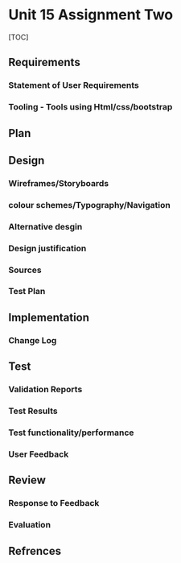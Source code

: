 # Unit 15 Assignment Two

[TOC]

## Requirements
### Statement of User Requirements
### Tooling - Tools using Html/css/bootstrap


## Plan


## Design
### Wireframes/Storyboards
### colour schemes/Typography/Navigation
### Alternative desgin
### Design justification <!-- why picked design -->
### Sources <!-- where images coming from/url -->
### Test Plan <!-- what testing intend to do and how carry it out -->


## Implementation
### Change Log  <!-- Justification of design changes -->


## Test
### Validation Reports <!-- Not specifically needed but good to have -->
### Test Results <!-- Rectification of errors/Unfixed errors -->
### Test functionality/performance
### User Feedback <!-- Exactly what they said/who said it * 2 -->


## Review
### Response to Feedback
### Evaluation


## Refrences <!-- could be empty/even if empty leave it in -->

